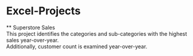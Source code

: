 # Excel-Projects

** Superstore Sales<br/>
This project identifies the categories and sub-categories with the highest sales year-over-year.<br/>
Additionally, customer count is examined year-over-year.
